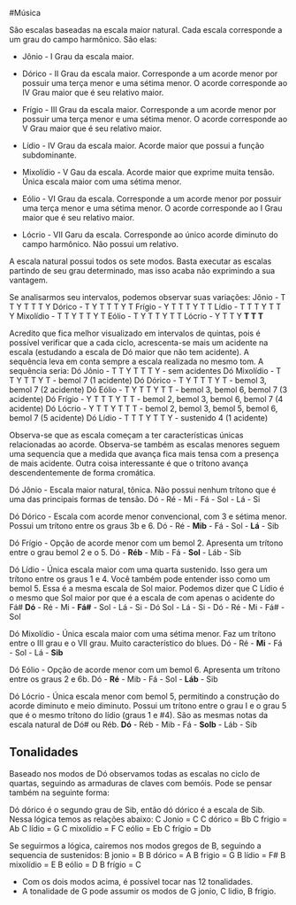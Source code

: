 #Música

São escalas baseadas na escala maior natural. Cada escala corresponde a um grau do campo harmônico. São elas:
- Jônio - I Grau da escala maior.

- Dórico - II Grau da escala maior. Corresponde a um acorde menor por possuir uma terça menor e uma sétima menor. O acorde corresponde ao IV Grau maior que é seu relativo maior.

- Frígio - III Grau da escala maior. Corresponde a um acorde menor por possuir uma terça menor e uma sétima menor.  O acorde corresponde ao V Grau maior que é seu relativo maior.

- Lídio - IV Grau da escala maior. Acorde maior que possui a função subdominante.

- Mixolídio - V Gau da escala. Acorde maior que exprime muita tensão. Única escala maior com uma sétima menor.

- Eólio - VI Grau da escala. Corresponde a um acorde menor por possuir uma terça menor e uma sétima menor. O acorde corresponde ao I Grau maior que é seu relativo maior.

- Lócrio - VII Garu da escala. Corresponde ao único acorde diminuto do campo harmônico. Não possui um relativo. 

A escala natural possui todos os sete modos. Basta executar as escalas partindo de seu grau determinado, mas isso acaba não exprimindo a sua vantagem.

Se analisarmos seu intervalos, podemos observar suas variações:
Jônio       - T T Y T T T Y 
Dórico     - T Y T T T Y T
Frígio       - Y T T T Y T T
Lídio        - T T T Y T T Y
Mixolídio - T T Y T T Y T
Eólio        - T Y T T Y T T
Lócrio      - Y T T Y **T T T**

Acredito que fica melhor visualizado em intervalos de quintas, pois é possível verificar que a cada ciclo, acrescenta-se mais um acidente na escala (estudando a escala de Dó maior que não tem acidente). A sequência leva em conta sempre a escala realizada no mesmo tom. A sequência seria:
Dó Jônio       - T T Y T T T Y - sem acidentes
Dó Mixolídio - T T Y T T Y T - bemol 7 (1 acidente)
Dó Dórico     - T Y T T T Y T - bemol 3, bemol 7 (2 acidente)
Dó Eólio        - T Y T T Y T T - bemol 3, bemol 6, bemol 7 (3 acidente)
Dó Frígio       - Y T T T Y T T - bemol 2, bemol 3, bemol 6, bemol 7 (4 acidente)
Dó Lócrio      - Y T T Y T T T - bemol 2, bemol 3, bemol 5, bemol 6, bemol 7 (5 acidente)
Dó Lídio        - T T T Y T T Y - sustenido 4 (1 acidente)

Observa-se que as escala começam a ter características únicas relacionadas ao acorde. Observa-se também as escalas menores seguem uma sequencia que a medida que avança fica mais tensa com a presença de mais acidente. Outra coisa interessante é que o trítono avança descendentemente de forma cromática.

Dó Jônio - Escala maior natural, tônica. Não possui nenhum trítono que é uma das principais formas de tensão.
Dó - Ré - Mi - Fá - Sol - Lá - Si

Dó Dórico - Escala com acorde menor convencional, com 3 e sétima menor. Possui um trítono entre os graus 3b e 6. 
Dó - Ré - **Mib** - Fá - Sol - **Lá** - Sib

Dó Frígio - Opção de acorde menor com um bemol 2. Apresenta um trítono entre o grau bemol 2 e o 5.
Dó - **Réb** - Mib - Fá - **Sol** - Láb - Sib

Dó Lídio - Única escala maior com uma quarta sustenido. Isso gera um trítono entre os graus 1 e 4. Você também pode entender isso como um bemol 5. 
Essa é a mesma escala de Sol maior. Podemos dizer que C Lídio é o mesmo que Sol maior por que é a escala de com apenas o acidente do Fá#
**Dó** - Ré - Mi - **Fá#** - Sol - Lá - Si - Dó
Sol - Lá - Si - Dó - Ré - Mi - Fá# - Sol

Dó Mixolídio - Única escala maior com uma sétima menor.  Faz um trítono entre o III grau e o VII grau. Muito característico do blues.
Dó - Ré - **Mi** - Fá - Sol - Lá - **Sib**

Dó Eólio - Opção de acorde menor com um bemol 6. Apresenta um trítono entre os graus 2 e 6b. 
Dó - **Ré** - Mib - Fá - Sol - **Láb** - Sib

Dó Lócrio - Única escala menor com bemol 5, permitindo a construção do acorde diminuto e meio diminuto. Possui um trítono entre o grau I e o grau 5 que é o mesmo trítono do lídio (graus 1 e #4). São as mesmas notas da escala natural de Dó#  ou Réb.
**Dó** - Réb - Mib - Fá - **Solb** - Láb - Sib


## Tonalidades

Baseado nos modos de Dó observamos todas as escalas no ciclo de quartas, seguindo as armaduras de claves com bemóis. Pode se pensar também na seguinte forma:

Dó dórico é o segundo grau de Sib, então dó dórico é a escala de Sib. Nessa lógica temos as relações abaixo:
C Jonio        = C
C dórico      = Bb
C frigio        = Ab
C lídio          = G
C mixolídio  = F
C eólio         = Eb
C frígio         = Db

Se seguirmos a lógica, cairemos nos modos gregos de B, seguindo a sequencia de sustenidos:
B jonio        = B
B dórico      = A
B frigio        = G
B lídio          = F#
B mixolídio  = E
B eólio         = D
B frígio         = C

- Com os dois modos acima, é possível tocar nas 12 tonalidades.
- A tonalidade de G pode assumir os modos de G jonio, C lidio, B frigio.





